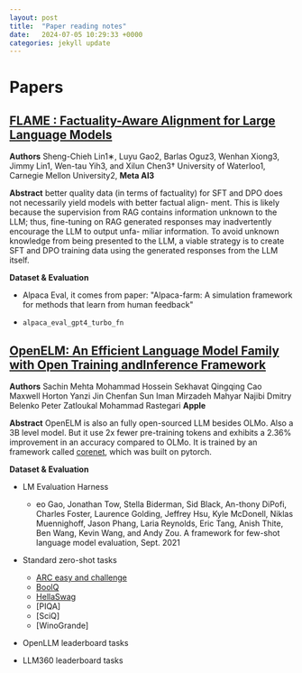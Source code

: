 ```yaml
---
layout: post
title:  "Paper reading notes"
date:   2024-07-05 10:29:33 +0000
categories: jekyll update
---
```



# Papers

## [FLAME : Factuality-Aware Alignment for Large Language Models](https://arxiv.org/pdf/2405.01525)

**Authors**
Sheng-Chieh Lin1∗, Luyu Gao2, Barlas Oguz3,
Wenhan Xiong3, Jimmy Lin1, Wen-tau Yih3, and Xilun Chen3†
University of Waterloo1, Carnegie Mellon University2, **Meta AI3**

**Abstract**
better quality data
(in terms of factuality) for SFT and DPO does not
necessarily yield models with better factual align-
ment. This is likely because the supervision from
RAG contains information unknown to the LLM;
thus, fine-tuning on RAG generated responses may
inadvertently encourage the LLM to output unfa-
miliar information. To avoid unknown knowledge
from being presented to the LLM, a viable strategy
is to create SFT and DPO training data using the
generated responses from the LLM itself.

**Dataset & Evaluation**

* Alpaca Eval, it comes from paper: "Alpaca-farm: A simulation framework for methods that learn from human feedback"

* `alpaca_eval_gpt4_turbo_fn`

## [OpenELM: An Efficient Language Model Family with Open Training andInference Framework](https://arxiv.org/pdf/2404.14619)

**Authors**
Sachin Mehta Mohammad Hossein Sekhavat Qingqing Cao Maxwell Horton
Yanzi Jin Chenfan Sun Iman Mirzadeh Mahyar Najibi Dmitry Belenko
Peter Zatloukal Mohammad Rastegari **Apple**

**Abstract**
OpenELM is also an fully open-sourced LLM besides OLMo. Also a 3B level model. But it use 2x fewer pre-training tokens and exhibits a 2.36% improvement in an accuracy compared to OLMo. It is trained by an framework called [corenet](https://github.com/apple/corenet), which was built on pytorch.

**Dataset & Evaluation**

* LM Evaluation Harness
  - eo Gao, Jonathan Tow, Stella Biderman, Sid Black, An-thony DiPofi, Charles Foster, Laurence Golding, Jeffrey Hsu, Kyle McDonell, Niklas Muennighoff, Jason Phang, Laria Reynolds, Eric Tang, Anish Thite, Ben Wang, Kevin Wang, and Andy Zou. A framework for few-shot language model evaluation, Sept. 2021

* Standard zero-shot tasks
  - [ARC easy and challenge](https://arxiv.org/abs/1803.05457)
  - [BoolQ](https://arxiv.org/abs/1905.10044)
  - [HellaSwag](https://arxiv.org/abs/905.07830)
  - [PIQA]
  - [SciQ]
  - [WinoGrande]

* OpenLLM leaderboard tasks
* LLM360 leaderboard tasks

